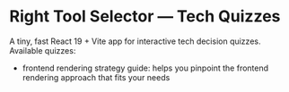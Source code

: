 # Right Tool Selector — Tech Quizzes

A tiny, fast React 19 + Vite app for interactive tech decision quizzes.
Available quizzes:
 - frontend rendering strategy guide: helps you pinpoint the frontend rendering approach that fits your needs